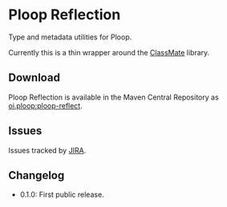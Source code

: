 # Ploop Reflection

Type and metadata utilities for Ploop.

Currently this is a thin wrapper around the [ClassMate](https://github.com/FasterXML/java-classmate) library.

## Download

Ploop Reflection is available in the Maven Central Repository as [oi.ploop:ploop-reflect](https://search.maven.org/#search%7Cga%7C1%7Cg%3A%22io.ploop%22%20AND%20a%3A%ploop-reflect%22).

## Issues

Issues tracked by [JIRA](https://globalmentor.atlassian.net/projects/PLOOP).

## Changelog

- 0.1.0: First public release.
